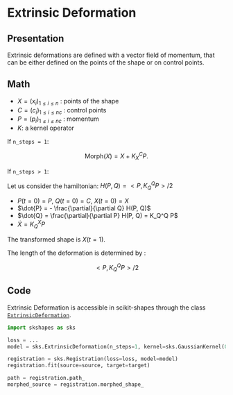Extrinsic Deformation
=====================

Presentation
------------

Extrinsic deformations are defined with a vector field of momentum, that can be either defined on the points of the shape or on control points.

Math
----

- $X = (x_i)_{1\leq i\leq n}$ : points of the shape
- $C = (c_i)_{1\leq i\leq nc}$ : control points
- $P = (p_i)_{1\leq i\leq nc}$ : momentum
- $K$: a kernel operator

If `n_steps = 1`:

$$ \text{Morph}(X) = X + K_{X}^C P. $$

If `n_steps > 1`:

Let us consider the hamiltonian: $H(P, Q) = <P, K_Q^Q P> / 2$

- $P(t = 0) = P$, $Q(t = 0) = C$, $X(t = 0) = X$
- $\dot{P} = - \frac{\partial}{\partial Q} H(P, Q)$
- $\dot{Q} = \frac{\partial}{\partial P} H(P, Q) = K_Q^Q P$
- $\dot{X} = K_Q^X P$

The transformed shape is $X(t = 1)$.


The length of the deformation is determined by :

$$<P, K_Q^Q P> / 2$$



Code
----

Extrinsic Deformation is accessible in scikit-shapes through the class [`ExtrinsicDeformation`](skshapes.morphing.extrinsic_deformation.ExtrinsicDeformation).


```python
import skshapes as sks

loss = ...
model = sks.ExtrinsicDeformation(n_steps=1, kernel=sks.GaussianKernel(0.1))

registration = sks.Registration(loss=loss, model=model)
registration.fit(source=source, target=target)

path = registration.path_
morphed_source = registration.morphed_shape_
```

